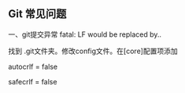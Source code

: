 ## Git 常见问题

一、git提交异常 fatal: LF would be replaced by..

找到 .git文件夹。修改config文件。在[core]配置项添加

autocrlf = false  

safecrlf = false



